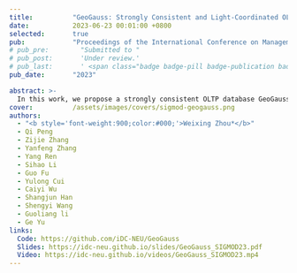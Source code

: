 ```yaml
---
title:          "GeoGauss: Strongly Consistent and Light-Coordinated OLTP for Geo-Replicated SQL Database"
date:           2023-06-23 00:01:00 +0800
selected:       true
pub:            "Proceedings of the International Conference on Management of Data (SIGMOD)"
# pub_pre:        "Submitted to "
# pub_post:       'Under review.'
# pub_last:       ' <span class="badge badge-pill badge-publication badge-success">Spotlight</span>'
pub_date:       "2023"

abstract: >-
  In this work, we propose a strongly consistent OLTP database GeoGauss with full replica multi-master architecture. To efficiently merge the updates from different master nodes, we propose a multi-master OCC that unifies data replication and concurrent transaction processing. By leveraging an epoch-based delta state merge rule and the optimistic asynchronous execution, GeoGauss ensures strong consistency with light-coordinated protocol and allows more concurrency with weak isolation, which are sufficient to meet our needs 
cover:          /assets/images/covers/sigmod-geogauss.png
authors:
  - "<b style='font-weight:900;color:#000;'>Weixing Zhou*</b>"
  - Qi Peng
  - Zijie Zhang
  - Yanfeng Zhang
  - Yang Ren
  - Sihao Li
  - Guo Fu
  - Yulong Cui
  - Caiyi Wu
  - Shangjun Han
  - Shengyi Wang
  - Guoliang li
  - Ge Yu
links:
  Code: https://github.com/iDC-NEU/GeoGauss
  Slides: https://idc-neu.github.io/slides/GeoGauss_SIGMOD23.pdf
  Video: https://idc-neu.github.io/videos/GeoGauss_SIGMOD23.mp4
---
```





